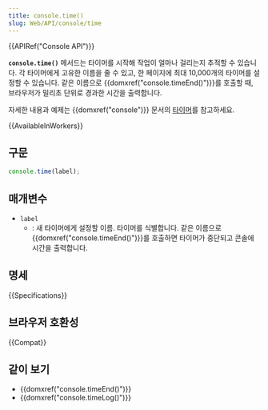 ```yaml
---
title: console.time()
slug: Web/API/console/time
---
```

{{APIRef("Console API")}}

**`console.time()`** 메서드는 타이머를 시작해 작업이 얼마나 걸리는지 추적할 수 있습니다. 각 타이머에게 고유한 이름을 줄 수 있고, 한 페이지에 최대 10,000개의 타이머를 설정할 수 있습니다. 같은 이름으로 {{domxref("console.timeEnd()")}}를 호출할 때, 브라우저가 밀리초 단위로 경과한 시간을 출력합니다.

자세한 내용과 예제는 {{domxref("console")}} 문서의 [타이머](/ko/docs/Web/API/console#타이머)를 참고하세요.

{{AvailableInWorkers}}

## 구문

```js
console.time(label);
```

## 매개변수

- `label`
  - : 새 타이머에게 설정할 이름. 타이머를 식별합니다. 같은 이름으로 {{domxref("console.timeEnd()")}}를 호출하면 타이머가 중단되고 콘솔에 시간을 출력합니다.

## 명세

{{Specifications}}

## 브라우저 호환성

{{Compat}}

## 같이 보기

- {{domxref("console.timeEnd()")}}
- {{domxref("console.timeLog()")}}
